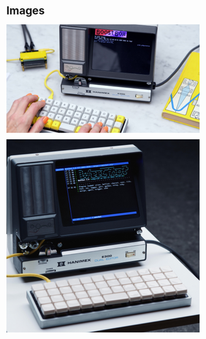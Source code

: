 # Images



![Action Shot](/images/OscilloscopeBoostbox.jpg)

![Action Shot](/images/ircterminal.jpg)

